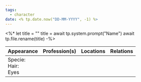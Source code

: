 ```yaml
---
tags:
  - character
date: <% tp.date.now("DD-MM-YYYY", -1) %>
---
```

<%*
let title = ""
title = await tp.system.prompt("Name")
await tp.file.rename(title) 
-%>

| **Appearance**            | **Profession**(s) | **Locations** | **Relations** |
| ------------------------- | ----------------- | ------------- | ------------- |
| Specie:<br>Hair: <br>Eyes |                   |               |               |
